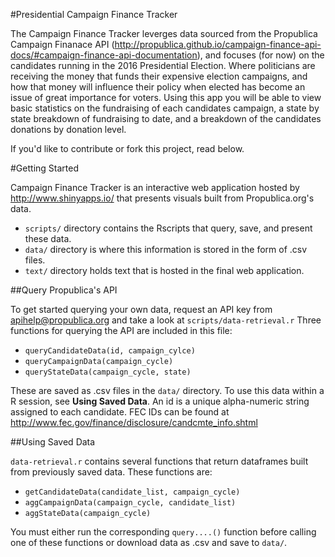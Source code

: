 #Presidential Campaign Finance Tracker

The Campaign Finance Tracker leverges data sourced from the Propublica Campaign Finanace API (<http://propublica.github.io/campaign-finance-api-docs/#campaign-finance-api-documentation>), and focuses (for now) on the candidates running in the 2016 Presidential Election. Where politicians are receiving the money that funds their expensive election campaigns, and how that money will influence their policy when elected has become an issue of great importance for voters. Using this app you will be able to view basic statistics on the fundraising of each candidates campaign, a state by state breakdown of fundraising to date, and a breakdown of the candidates donations by donation level.

If you'd like to contribute or fork this project, read below.

#Getting Started 

Campaign Finance Tracker is an interactive web application hosted by <http://www.shinyapps.io/> that presents visuals built from Propublica.org's data. 

- `scripts/` directory contains the Rscripts that query, save, and present these data. 
- `data/` directory is where this information is stored in the form of .csv files. 
- `text/` directory holds text that is hosted in the final web application.


##Query Propublica's API

To get started querying your own data, request an API key from apihelp@propublica.org and take a look at `scripts/data-retrieval.r` Three functions for querying the API are included in this file:

- `queryCandidateData(id, campaign_cylce)` 
- `queryCampaignData(campaign_cycle)`
- `queryStateData(campaign_cycle, state)`

These are saved as .csv files in the `data/` directory. To use this data within a R session, see **Using Saved Data**. An id is a unique alpha-numeric string assigned to each candidate. FEC IDs can be found at <http://www.fec.gov/finance/disclosure/candcmte_info.shtml>

##Using Saved Data

`data-retrieval.r` contains several functions that return dataframes built from previously saved data. These functions are:

- `getCandidateData(candidate_list, campaign_cycle)`
- `aggCampaignData(campaign_cycle, candidate_list)`
- `aggStateData(campaign_cycle)`

You must either run the corresponding `query....()` function before calling one of these functions or download data as .csv and save to `data/`.
